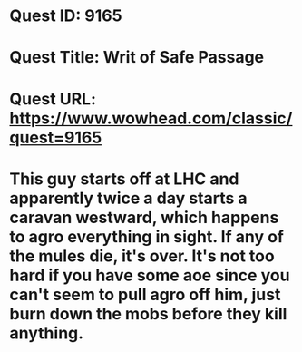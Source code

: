 # Quest ID: 9165
# Quest Title: Writ of Safe Passage
# Quest URL: https://www.wowhead.com/classic/quest=9165
# This guy starts off at LHC and apparently twice a day starts a caravan westward, which happens to agro everything in sight. If any of the mules die, it's over. It's not too hard if you have some aoe since you can't seem to pull agro off him, just burn down the mobs before they kill anything.